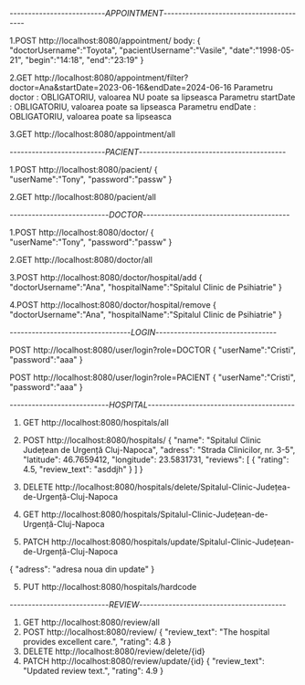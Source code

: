 --------------------------*APPOINTMENT*----------------------------------------

1.POST http://localhost:8080/appointment/
body:
{
"doctorUsername":"Toyota",
"pacientUsername":"Vasile",
"date":"1998-05-21",
"begin":"14:18",
"end":"23:19"
}

2.GET http://localhost:8080/appointment/filter?doctor=Ana&startDate=2023-06-16&endDate=2024-06-16
Parametru doctor : OBLIGATORIU, valoarea NU poate sa lipseasca
Parametru startDate : OBLIGATORIU, valoarea poate sa lipseasca
Parametru endDate : OBLIGATORIU, valoarea poate sa lipseasca

3.GET http://localhost:8080/appointment/all

--------------------------*PACIENT*----------------------------------------

1.POST http://localhost:8080/pacient/
{   
"userName":"Tony",
"password":"passw"
}

2.GET http://localhost:8080/pacient/all

---------------------------*DOCTOR*----------------------------------------

1.POST http://localhost:8080/doctor/
{   
"userName":"Tony",
"password":"passw"
}

2.GET http://localhost:8080/doctor/all

3.POST http://localhost:8080/doctor/hospital/add
{
"doctorUsername":"Ana",
"hospitalName":"Spitalul Clinic de Psihiatrie"
}

4.POST http://localhost:8080/doctor/hospital/remove
{
"doctorUsername":"Ana",
"hospitalName":"Spitalul Clinic de Psihiatrie"
}

---------------------------------*LOGIN*---------------------------------

POST http://localhost:8080/user/login?role=DOCTOR
{
"userName":"Cristi",
"password":"aaa"
}

POST http://localhost:8080/user/login?role=PACIENT
{
"userName":"Cristi",
"password":"aaa"
}


---------------------------*HOSPITAL*----------------------------------------

1. GET http://localhost:8080/hospitals/all


1. POST http://localhost:8080/hospitals/
{
   "name": "Spitalul Clinic Județean de Urgență Cluj-Napoca",
   "adress": "Strada Clinicilor, nr. 3-5",
   "latitude": 46.7659412,
   "longitude": 23.5831731,
   "reviews": [
   {
   "rating": 4.5,
   "review_text": "asddjh"
   }
   ]
}
2. DELETE http://localhost:8080/hospitals/delete/Spitalul-Clinic-Județea-de-Urgență-Cluj-Napoca

3. GET http://localhost:8080/hospitals/Spitalul-Clinic-Județean-de-Urgență-Cluj-Napoca

4. PATCH http://localhost:8080/hospitals/update/Spitalul-Clinic-Județean-de-Urgență-Cluj-Napoca

{
   "adress": "adresa noua din update"
}

5. PUT http://localhost:8080/hospitals/hardcode

---------------------------*REVIEW*----------------------------------------
1. GET http://localhost:8080/review/all
2. POST http://localhost:8080/review/
   {
   "review_text": "The hospital provides excellent care.",
   "rating": 4.8
   }
3. DELETE http://localhost:8080/review/delete/{id}
4. PATCH http://localhost:8080/review/update/{id}
   {
   "review_text": "Updated review text.",
   "rating": 4.9
   }
